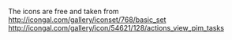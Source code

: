 

The icons are free and taken from
http://icongal.com/gallery/iconset/768/basic_set
http://icongal.com/gallery/icon/54621/128/actions_view_pim_tasks
